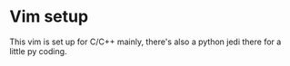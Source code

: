 # Vim setup
This vim is set up for C/C++ mainly, there's also a python jedi there for a little py coding. 
